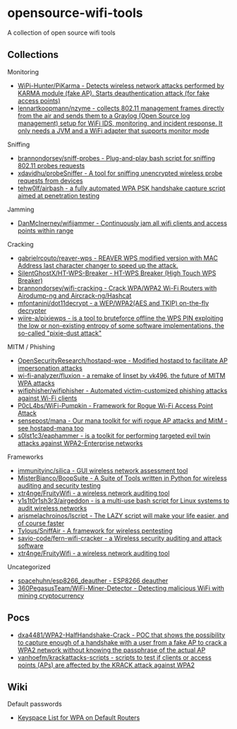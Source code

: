 # opensource-wifi-tools

A collection of open source wifi tools

## Collections

Monitoring

* [WiPi-Hunter/PiKarma - Detects wireless network attacks performed by KARMA module (fake AP). Starts deauthentication attack (for fake access points)](https://github.com/WiPi-Hunter/PiKarma)
* [lennartkoopmann/nzyme - collects 802.11 management frames directly from the air and sends them to a Graylog (Open Source log management) setup for WiFi IDS, monitoring, and incident response. It only needs a JVM and a WiFi adapter that supports monitor mode](https://github.com/lennartkoopmann/nzyme)

Sniffing

* [brannondorsey/sniff-probes - Plug-and-play bash script for sniffing 802.11 probes requests](https://github.com/brannondorsey/sniff-probes)
* [xdavidhu/probeSniffer - A tool for sniffing unencrypted wireless probe requests from devices](https://github.com/xdavidhu/probeSniffer)
* [tehw0lf/airbash - a fully automated WPA PSK handshake capture script aimed at penetration testing](https://github.com/tehw0lf/airbash)

Jamming

* [DanMcInerney/wifijammer - Continuously jam all wifi clients and access points within range](https://github.com/DanMcInerney/wifijammer)

Cracking

* [gabrielrcouto/reaver-wps - REAVER WPS modified version with MAC Address last character changer to speed up the attack.](https://github.com/gabrielrcouto/reaver-wps)
* [SilentGhostX/HT-WPS-Breaker - HT-WPS Breaker (High Touch WPS Breaker)](https://github.com/SilentGhostX/HT-WPS-Breaker)
* [brannondorsey/wifi-cracking - Crack WPA/WPA2 Wi-Fi Routers with Airodump-ng and Aircrack-ng/Hashcat ](https://github.com/brannondorsey/wifi-cracking)
* [mfontanini/dot11decrypt - a WEP/WPA2(AES and TKIP) on-the-fly decrypter](https://github.com/mfontanini/dot11decrypt)
* [wiire-a/pixiewps - is a tool to bruteforce offline the WPS PIN exploiting the low or non-existing entropy of some software implementations, the so-called "pixie-dust attack"](https://github.com/wiire-a/pixiewps)

MITM / Phishing

* [OpenSecurityResearch/hostapd-wpe - Modified hostapd to facilitate AP impersonation attacks](https://github.com/OpenSecurityResearch/hostapd-wpe)
* [wi-fi-analyzer/fluxion - a remake of linset by vk496, the future of MITM WPA attacks](https://github.com/wi-fi-analyzer/fluxion)
* [wifiphisher/wifiphisher - Automated victim-customized phishing attacks against Wi-Fi clients](https://github.com/wifiphisher/wifiphisher)
* [P0cL4bs/WiFi-Pumpkin - Framework for Rogue Wi-Fi Access Point Attack](https://github.com/P0cL4bs/WiFi-Pumpkin)
* [sensepost/mana - Our mana toolkit for wifi rogue AP attacks and MitM - see hostapd-mana too](https://github.com/sensepost/mana)
* [s0lst1c3/eaphammer - is a toolkit for performing targeted evil twin attacks against WPA2-Enterprise networks](https://github.com/s0lst1c3/eaphammer)

Frameworks

* [immunityinc/silica - GUI wireless network assessment tool](https://www.immunityinc.com/products/silica/)
* [MisterBianco/BoopSuite - A Suite of Tools written in Python for wireless auditing and security testing](https://github.com/MisterBianco/BoopSuite)
* [xtr4nge/FruityWifi - a wireless network auditing tool](https://github.com/xtr4nge/FruityWifi)
* [v1s1t0r1sh3r3/airgeddon - is a multi-use bash script for Linux systems to audit wireless networks](https://github.com/v1s1t0r1sh3r3/airgeddon)
* [arismelachroinos/lscript - The LAZY script will make your life easier, and of course faster](https://github.com/arismelachroinos/lscript)
* [Tylous/SniffAir - A framework for wireless pentesting](https://github.com/Tylous/SniffAir)
* [savio-code/fern-wifi-cracker - a Wireless security auditing and attack software](https://github.com/savio-code/fern-wifi-cracker)
* [xtr4nge/FruityWifi - a wireless network auditing tool](https://github.com/xtr4nge/FruityWifi)

Uncategorized

* [spacehuhn/esp8266_deauther - ESP8266 deauther](https://github.com/spacehuhn/esp8266_deauther)
* [360PegasusTeam/WiFi-Miner-Detector - Detecting malicious WiFi with mining cryptocurrency](https://github.com/360PegasusTeam/WiFi-Miner-Detector)

## Pocs

* [dxa4481/WPA2-HalfHandshake-Crack - POC that shows the possibility to capture enough of a handshake with a user from a fake AP to crack a WPA2 network without knowing the passphrase of the actual AP](https://github.com/dxa4481/WPA2-HalfHandshake-Crack)
* [vanhoefm/krackattacks-scripts - scripts to test if clients or access points (APs) are affected by the KRACK attack against WPA2](https://github.com/vanhoefm/krackattacks-scripts)

## Wiki

Default passwords

* [Keyspace List for WPA on Default Routers](https://hashcat.net/forum/thread-6170.html)




